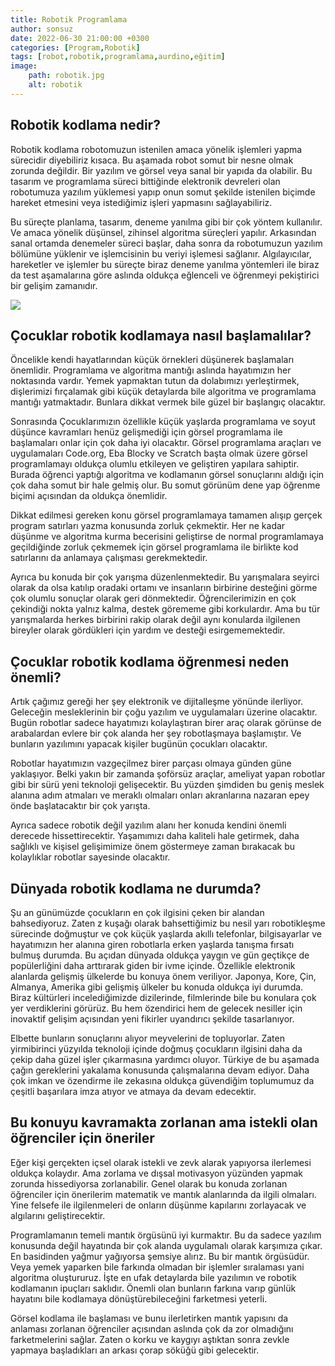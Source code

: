 ```yaml
---
title: Robotik Programlama
author: sonsuz
date: 2022-06-30 21:00:00 +0300
categories: [Program,Robotik]
tags: [robot,robotik,programlama,aurdino,eğitim]
image: 
    path: robotik.jpg
    alt: robotik
---
```


## Robotik kodlama nedir?

Robotik kodlama robotomuzun istenilen amaca yönelik işlemleri yapma sürecidir diyebiliriz kısaca. Bu aşamada robot somut bir nesne olmak zorunda değildir. Bir yazılım ve görsel veya sanal bir yapıda da olabilir. Bu tasarım ve programlama süreci bittiğinde elektronik devreleri olan robotumuza yazılım yüklemesi yapıp onun somut şekilde istenilen biçimde hareket etmesini veya istediğimiz işleri yapmasını sağlayabiliriz.

Bu süreçte planlama, tasarım, deneme yanılma gibi bir çok yöntem kullanılır. Ve amaca yönelik düşünsel, zihinsel algoritma süreçleri yapılır. Arkasından sanal ortamda denemeler süreci başlar, daha sonra da robotumuzun yazılım bölümüne yüklenir ve işlemcisinin bu veriyi işlemesi sağlanır. Algılayıcılar, hareketler ve işlemler bu süreçte biraz deneme yanılma yöntemleri ile biraz da test aşamalarına göre aslında oldukça eğlenceli ve öğrenmeyi pekiştirici bir gelişim zamanıdır.

![](https://sonsuzus.github.io/img/robotik.jpg)

## Çocuklar robotik kodlamaya nasıl başlamalılar?

Öncelikle kendi hayatlarından küçük örnekleri düşünerek başlamaları önemlidir. Programlama ve algoritma mantığı aslında hayatımızın her noktasında vardır. Yemek yapmaktan tutun da dolabımızı yerleştirmek, dişlerimizi fırçalamak gibi küçük detaylarda bile algoritma ve programlama mantığı yatmaktadır. Bunlara dikkat vermek bile güzel bir başlangıç olacaktır.

Sonrasında Çocuklarımızın özellikle küçük yaşlarda programlama ve soyut düşünce kavramları henüz gelişmediği için görsel programlama ile başlamaları onlar için çok daha iyi olacaktır. Görsel programlama araçları ve uygulamaları Code.org, Eba Blocky ve Scratch başta olmak üzere görsel programlamayı oldukça olumlu etkileyen ve geliştiren yapılara sahiptir. Burada öğrenci yaptığı algoritma ve kodlamanın görsel sonuçlarını aldığı için çok daha somut bir hale gelmiş olur. Bu somut görünüm dene yap öğrenme biçimi açısından da oldukça önemlidir.

Dikkat edilmesi gereken konu görsel programlamaya tamamen alışıp gerçek program satırları yazma konusunda zorluk çekmektir. Her ne kadar düşünme ve algoritma kurma becerisini geliştirse de normal programlamaya geçildiğinde zorluk çekmemek için görsel programlama ile birlikte kod satırlarını da anlamaya çalışması gerekmektedir.

Ayrıca bu konuda bir çok yarışma düzenlenmektedir. Bu yarışmalara seyirci olarak da olsa katılıp oradaki ortamı ve insanların birbirine desteğini görme çok olumlu sonuçlar olarak geri dönmektedir. Öğrencilerimizin en çok çekindiği nokta yalnız kalma, destek görememe gibi korkulardır. Ama bu tür yarışmalarda herkes birbirini rakip olarak değil aynı konularda ilgilenen bireyler olarak gördükleri için yardım ve desteği esirgememektedir.

## Çocuklar robotik kodlama öğrenmesi neden önemli?

Artık çağımız gereği her şey elektronik ve dijitalleşme yönünde ilerliyor. Geleceğin mesleklerinin bir çoğu yazılım ve uygulamaları üzerine olacaktır. Bugün robotlar sadece hayatımızı kolaylaştıran birer araç olarak görünse de arabalardan evlere bir çok alanda her şey robotlaşmaya başlamıştır. Ve bunların yazılımını yapacak kişiler bugünün çocukları olacaktır.

Robotlar hayatımızın vazgeçilmez birer parçası olmaya günden güne yaklaşıyor. Belki yakın bir zamanda şoförsüz araçlar, ameliyat yapan robotlar gibi bir sürü yeni teknoloji gelişecektir. Bu yüzden şimdiden bu geniş meslek alanına adım atmaları ve meraklı olmaları onları akranlarına nazaran epey önde başlatacaktır bir çok yarışta.

Ayrıca sadece robotik değil yazılım alanı her konuda kendini önemli derecede hissettirecektir. Yaşamımızı daha kaliteli hale getirmek, daha sağlıklı ve kişisel gelişimimize önem göstermeye zaman bırakacak bu kolaylıklar robotlar sayesinde olacaktır.

## Dünyada robotik kodlama ne durumda?

Şu an günümüzde çocukların en çok ilgisini çeken bir alandan bahsediyoruz. Zaten z kuşağı olarak bahsettiğimiz bu nesil yarı robotikleşme sürecinde doğmuştur ve çok küçük yaşlarda akıllı telefonlar, bilgisayarlar ve hayatımızın her alanına giren robotlarla erken yaşlarda tanışma fırsatı bulmuş durumda. Bu açıdan dünyada oldukça yaygın ve gün geçtikçe de popülerliğini daha arttırarak giden bir ivme içinde. Özellikle elektronik alanlarda gelişmiş ülkelerde bu konuya önem veriliyor. Japonya, Kore, Çin, Almanya, Amerika gibi gelişmiş ülkeler bu konuda oldukça iyi durumda. Biraz kültürleri incelediğimizde dizilerinde, filmlerinde bile bu konulara çok yer verdiklerini görürüz. Bu hem özendirici hem de gelecek nesiller için inovaktif gelişim açısından yeni fikirler uyandırıcı şekilde tasarlanıyor.

Elbette bunların sonuçlarını alıyor meyvelerini de topluyorlar. Zaten yirmibirinci yüzyılda teknoloji içinde doğmuş çocukların ilgisini daha da çekip daha güzel işler çıkarmasına yardımcı oluyor. Türkiye de bu aşamada çağın gereklerini yakalama konusunda çalışmalarına devam ediyor. Daha çok imkan ve özendirme ile zekasına oldukça güvendiğim toplumumuz da çeşitli başarılara imza atıyor ve atmaya da devam edecektir.

## Bu konuyu kavramakta zorlanan ama istekli olan öğrenciler için öneriler

Eğer kişi gerçekten içsel olarak istekli ve zevk alarak yapıyorsa ilerlemesi oldukça kolaydır. Ama zorlama ve dışsal motivasyon yüzünden yapmak zorunda hissediyorsa zorlanabilir. Genel olarak bu konuda zorlanan öğrenciler için önerilerim matematik ve mantık alanlarında da ilgili olmaları. Yine felsefe ile ilgilenmeleri de onların düşünme kapılarını zorlayacak ve algılarını geliştirecektir.

Programlamanın temeli mantık örgüsünü iyi kurmaktır. Bu da sadece yazılım konusunda değil hayatında bir çok alanda uygulamalı olarak karşımıza çıkar. En basidinden yağmur yağıyorsa şemsiye alırız. Bu bir mantık örgüsüdür. Veya yemek yaparken bile farkında olmadan bir işlemler sıralaması yani algoritma oluştururuz. İşte en ufak detaylarda bile yazılımın ve robotik kodlamanın ipuçları saklıdır. Önemli olan bunların farkına varıp günlük hayatını bile kodlamaya dönüştürebileceğini farketmesi yeterli.

Görsel kodlama ile başlaması ve bunu ilerletirken mantık yapısını da anlaması zorlanan öğrenciler açısından aslında çok da zor olmadığını farketmelerini sağlar. Zaten o korku ve kaygıyı aştıktan sonra zevkle yapmaya başladıkları an arkası çorap söküğü gibi gelecektir.
